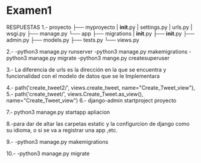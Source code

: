 # Examen1

RESPUESTAS
1.-
proyecto
├── myproyecto
|       __init__.py
|       settings.py
|       urls.py
|       wsgi.py
├── manage.py
└── app
    ├── migrations
    |       __init__.py
    ├── __init__.py
    ├── admin.py
    ├── models.py
    ├── tests.py
    └── views.py

2.-
-python3 manage.py runserver 
-python3 manage.py makemigrations 
-python3 manage.py migrate
-python3 mange.py createsuperuser

3.-
La diferencia de urls es la dirección en la que se encuentra y funcionalidad con el modelo de datos que se le Implementara

4.-
path('create_tweet2/', views.create_tweet, name="Create_Tweet_view"), 
5.-
path('create_tweet/', views.Create_Tweet.as_view(), name="Create_Tweet_view")
6.-
django-admin startproject proyecto

7.-
python3 manage.py startapp apliacion

8.-para dar de altar las carpetas estatic y la configurcion de django como su idioma, o si se va a registrar una app ,etc.

9.-
-python3 manage.py  makemigrations

10.-
-python3 manage.py  migrate
